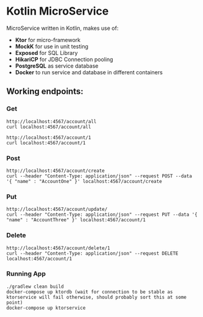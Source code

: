 # Kotlin MicroService

MicroService written in Kotlin, makes use of:
* __Ktor__ for micro-framework
* __MockK__ for use in unit testing
* __Exposed__ for SQL Library
* __HikariCP__ for JDBC Connection pooling
* __PostgreSQL__ as service database
* __Docker__ to run service and database in different containers

## Working endpoints:

### Get
```
http://localhost:4567/account/all
curl localhost:4567/account/all

http://localhost:4567/account/1
curl localhost:4567/account/1
```
### Post
```
http://localhost:4567/account/create
curl --header "Content-Type: application/json" --request POST --data '{ "name" : "AccountOne" }' localhost:4567/account/create
```
### Put
```
http://localhost:4567/account/update/
curl --header "Content-Type: application/json" --request PUT --data '{ "name" : "AccountThree" }' localhost:4567/account/1
```
### Delete
```
http://localhost:4567/account/delete/1
curl --header "Content-Type: application/json" --request DELETE localhost:4567/account/1
```
### Running App
```
./gradlew clean build
docker-compose up ktordb (wait for connection to be stable as ktorservice will fail otherwise, should probably sort this at some point)
docker-compose up ktorservice
```
